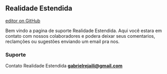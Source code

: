 ## Realidade Estendida
[editor on GitHub](https://github.com/grejaili/RealidadeEstendida/edit/gh-pages/EULA.md)

Bem vindo a pagina de suporte Realidade Estendida.
Aqui você estara em contato com nossos colaboradores e podera deixar seus comentarios, reclamções ou sugestões enviando um email pra nos.

### Suporte

Contato Realidade Estendida **gabrielrejaili@gmail.com**

